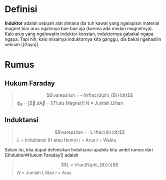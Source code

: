 # Definisi
**Induktor** adalah sebuah alat dimana dia tuh kawat yang ngelapisin material magnet biar arus ngalirnya bae bae aja (karena ada medan magnetnya). Kalo arus yang ngelewatin induktor konstan, induktornya gabakal ngapa ngapa. Tapi nih, kalo misalnya induktornya kita ganggu, dia bakal ngehasilin sebuah [[Gaya]]. 

# Rumus
## Hukum Faraday

> $$\varepsilon = - N\frac{d\phi_{B}}{dt}$$
> $\phi_B$ = $\int \vec{B} . d\vec{A}$  = [[Fluks Magnet]]
> N = Jumlah Lilitan


## Induktansi
> $$\varepsilon = -L \frac{di}{dt}$$
> $L$ = Induktansi (H atau Henry)
> $i$ = Arus 
> $t$ = Waktu

Selain itu, kita dapat definisikan Induktansi apabila kita ambil rumus dari [[Induktor#Hukum Faraday]] adalah

>$$L = \frac{N\phi_{B}}{i}$$
>$N$ = Jumlah Lilitan
>$i$ = Arus
